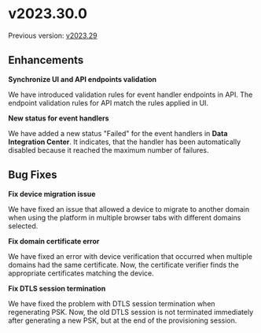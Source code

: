 # v2023.30.0

Previous version: [v2023.29](v2023.29.md)

## Enhancements

**Synchronize UI and API endpoints validation**     

We have introduced validation rules for event handler endpoints in API. The endpoint validation rules for API match the rules applied in UI.

**New status for event handlers**      

We have added a new status "Failed" for the event handlers in **Data Integration Center**. It indicates, that the handler has been automatically disabled because it reached the maximum number of failures.

## Bug Fixes

**Fix device migration issue**      

We have fixed an issue that allowed a device to migrate to another domain when using the platform in multiple browser tabs with different domains selected.

**Fix domain certificate error**      

We have fixed an error with device verification that occurred when multiple domains had the same certificate. Now, the certificate verifier finds the appropriate certificates matching the device.

**Fix DTLS session termination**      

We have fixed the problem with DTLS session termination when regenerating PSK. Now, the old DTLS session is not terminated immediately after generating a new PSK, but at the end of the provisioning session.
